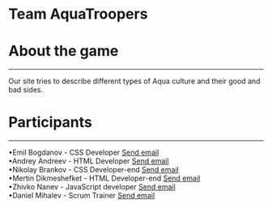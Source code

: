 # Team AquaTroopers





# About the game
<hr>
Our site tries to describe different types of Aqua culture and their good and bad sides. 

# Participants
<hr>
•Emil Bogdanov - CSS Developer <a href="mailto:ESBogdanov20@codingburgas.bg">Send email</a> <br>
•Andrey Andreev - HTML Developer <a href="mailto:AGAndreev19@codingburgas.bg">Send email</a>   <br>
•Nikolay Brankov - CSS Developer-end <a href="mailto:NPBrankov19@codingburgas.bg">Send email</a>  <br>
•Mertin Dikmeshefket - HTML Developer-end  <a href="mailto:MSDikmeshefket19@codingburgas.bg">Send email</a>   <br>
•Zhivko Nanev - JavaScript developer <a href="mailto:ZDNanev19@codingburgas.bg">Send email</a>  <br>
•Daniel Mihalev - Scrum Trainer  <a href="mailto:DKMihalev20@codingburgas.bg">Send email</a>  <br>

